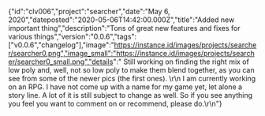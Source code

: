{"id":"clv006","project":"searcher","date":"May 6, 2020","dateposted":"2020-05-06T14:42:00.000Z","title":"Added new important thing","description":"Tons of great new features and fixes for various things","version":"0.0.6","tags":["v0.0.6","changelog"],"image":"https://instance.id/images/projects/searcher/searcher0.png","image_small":"https://instance.id/images/projects/searcher/searcher0_small.png","details":"  Still working on finding the right mix of low poly and, well, not so low poly to make them blend together, as you can see from some of the newer pics (the first ones).  \r\n  I am currently working on an RPG. I have not come up with a name for my game yet, let alone a story line. A lot of it is still subject to change as well. So if you see anything you feel you want to comment on or recommend, please do.\r\n"}